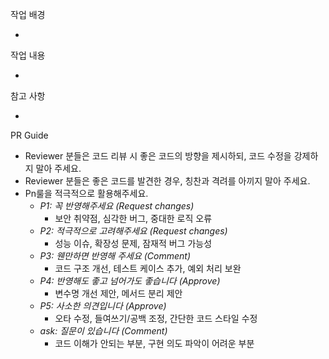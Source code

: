 작업 배경

-

작업 내용

-

참고 사항

-

PR Guide

- Reviewer 분들은 코드 리뷰 시 좋은 코드의 방향을 제시하되, 코드 수정을 강제하지 말아 주세요.
- Reviewer 분들은 좋은 코드를 발견한 경우, 칭찬과 격려를 아끼지 말아 주세요.
- Pn룰을 적극적으로 활용해주세요.
  - _P1: 꼭 반영해주세요 (Request changes)_
    - 보안 취약점, 심각한 버그, 중대한 로직 오류
  - _P2: 적극적으로 고려해주세요 (Request changes)_
    - 성능 이슈, 확장성 문제, 잠재적 버그 가능성
  - _P3: 웬만하면 반영해 주세요 (Comment)_
    - 코드 구조 개선, 테스트 케이스 추가, 예외 처리 보완
  - _P4: 반영해도 좋고 넘어가도 좋습니다 (Approve)_
    - 변수명 개선 제안, 메서드 분리 제안
  - _P5: 사소한 의견입니다 (Approve)_
    - 오타 수정, 들여쓰기/공백 조정, 간단한 코드 스타일 수정
  - _ask: 질문이 있습니다 (Comment)_
    - 코드 이해가 안되는 부분, 구현 의도 파악이 어려운 부분

